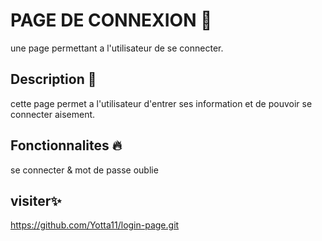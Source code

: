 
  # PAGE DE CONNEXION 📝  
  une page permettant a l'utilisateur de se connecter. 
  
  ## Description 🚀  
  cette page permet a l'utilisateur d'entrer ses information et de pouvoir se connecter aisement. 
  
  ## Fonctionnalites 🔥  

  se connecter &
  mot de passe oublie
      
  ## visiter✨  
 https://github.com/Yotta11/login-page.git